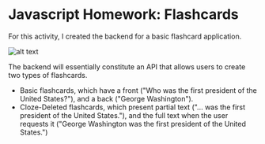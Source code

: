 # Javascript Homework: Flashcards

For this activity, I created the backend for a basic flashcard application. 

![alt text](http://img.allw.mn/content/ed/ii/xtm98oxe56ed4f71d033a905713251.gif "Flashcards")


The backend will essentially constitute an API that allows users to create two types of flashcards.
* Basic flashcards, which have a front ("Who was the first president of the United States?"), and a back ("George Washington").
* Cloze-Deleted flashcards, which present partial text ("... was the first president of the United States."), and the full text when the user requests it ("George Washington was the first president of the United States.")
